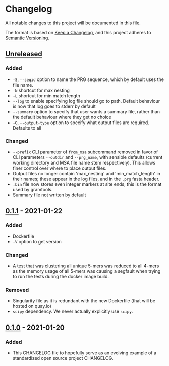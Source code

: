 # Changelog
All notable changes to this project will be documented in this file.

The format is based on [Keep a Changelog](https://keepachangelog.com/en/1.0.0/),
and this project adheres to [Semantic Versioning](https://semver.org/spec/v2.0.0.html).

## [Unreleased]

### Added
- `-S`, `--seqid` option to name the PRG sequence, which by default uses the file name.
- `-N` shortcut for max nesting
- `-L` shortcut for min match length
- `--log` to enable specifying log file should go to path. Default behaviour is now that
  log goes to stderr by default
- `--summary` option to specify that user wants a summary file, rather than the default
  behaviour where they get no choice
- `-O`, `--output-type` option to specify what output files are required. Defaults to
  all

### Changed
- `--prefix` CLI parameter of `from_msa` subcommand removed in favor of CLI parameters `--outdir`
   and `--prg_name`, with sensible defaults (current working directory and MSA file name stem respectively).
   This allows finer control over where to place output files.
- Output files no longer contain 'max_nesting' and 'min_match_length' in their names; these appear in the log files,
  and in the `.prg` fasta header.
- `.bin` file now stores even integer markers at site ends; this is the format used by gramtools.
- Summary file not written by default

## [0.1.1] - 2021-01-22
### Added
- Dockerfile
- `-V` option to get version

### Changed
- A test that was clustering all unique 5-mers was reduced to all 4-mers as the memory
  usage of all 5-mers was causing a segfault when trying to run the tests during the
  docker image build.

### Removed
- Singularity file as it is redundant with the new Dockerfile (that will be hosted on
  quay.io)
- `scipy` dependency. We never actually explicitly use `scipy`.

## [0.1.0] - 2021-01-20
### Added
- This CHANGELOG file to hopefully serve as an evolving example of a standardized open
  source project CHANGELOG.


[Unreleased]: https://github.com/rmcolq/make_prg/compare/v0.1.1...HEAD

[0.1.1]: https://github.com/rmcolq/make_prg/releases/v0.1.1
[0.1.0]: https://github.com/rmcolq/make_prg/releases/v0.1.0
